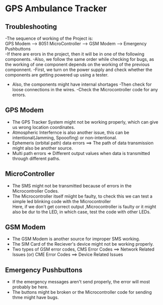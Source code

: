 # GPS Ambulance Tracker
## Troubleshooting 
-The sequence of working of the Project is: <br>
 GPS Modem --> 8051 MicroController --> GSM Modem --> Emergency Pushbuttons <br>
-If there are erors in the project, then it will be in one of the following components.
-Also, we follow the same order while checking for bugs, as the working of one component depends on the working of the previous componnent.
-First, we turn on the power supply and check whether the components are getting powered up using a tester.
- Also, the components might have internal shortages
-Then check for loose connections in the wires.
-Check the Microcontroller code for any errors.

## GPS Modem
- The GPS Tracker System might not be working properly, which can give us wrong location coordinates.
- Atmospheric Interfernce is also another issue, this can be intentional(Jamming, Spooofing) or non-intentional.
- Ephemeris (orbital path) data errors ==> The path of data transmission might also be another source. 
- Multi path errors => Different output values when data is transmitted through different paths.

## MicroController
- The SMS might not be transmitted because of errors in the Microcontroller Codes.
- The Microcontroller itself miight be faulty, to check this we can test a simple led blinking code with the Microcontroller <br>
  Here, if we don't get correct output ,Microcontroller is faulty or it might also be dur to the LED, in which case, test the code with other LEDs.
  
## GSM Modem
- The GSM Modem is another source for improper SMS working.
- The SIM Card of the Reciever's device might not be working properly.
- Two types of GSM error codes, CMS Error Codes ==> Network Related Issues (or) CME Error Codes ==> Device Related Issues

## Emergency Pushbuttons
- If the emergency messages aren't send properly, the error will most probably be here.
- The buttons might be broken or the Microcontroller code for sending thme might have bugs.
